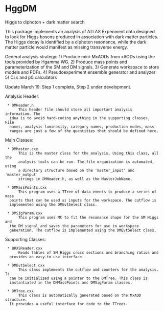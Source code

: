 # HggDM
Higgs to diphoton + dark matter search 

This package implements an analysis of ATLAS Experiment data designed to look
for Higgs bosons produced in association with dark matter particles. The Higgs
decay is identified by a diphoton resonance, while the dark matter particle
would manifest as missing transverse energy.

General analysis strategy:
     1) Produce mini-MxAODs from xAODs using the tools provided by Hgamma WG.
     2) Produce mass points and parameterization of the SM and DM signals.
     3) Generate workspace to store models and PDFs.
     4) Pseudoexperiment ensemble generator and analyzer 
     5) CLs and p0 calculators
     
Update March 19: Step 1 complete, Step 2 under development.

Analysis Header:

     * DMHeader.h
          This header file should store all important analysis information. The
	  idea is to avoid hard-coding anything in the supporting classes. File
	  names, analysis luminosity, category names, production modes, mass
	  ranges are just a few of the quantities that should be defined here.

Main Classes:
     
     * DMMaster.cxx
          This is the master class for the analysis. Using this class, all the
     	  analysis tools can be run. The file organization is automated, using
     	  a directory structure based on the 'master_input' and 'master_output'
     	  strings in DMHeader.h, as well as the MasterJobName.

     * DMMassPoints.cxx
          This program uses a TTree of data events to produce a series of mass
	  points that can be used as inputs for the workspace. The cutflow is
	  implemented using the DMEvtSelect class.

     * DMSigParam.cxx
          This program uses MC to fit the resonance shape for the SM Higgs and 
	  the DM signal and saves the parameters for use in workspace 
	  generation. The cutflow is implemented using the DMEvtSelect class.

Supporting Classes:

     * BRXSReader.cxx
          Reads tables of SM Higgs cross sections and branching ratios and 
	  provides an easy-to-use interface.

     * DMEvtSelect.cxx
          This class implements the cutflow and counters for the analysis. It
	  can be initialized using a pointer to the DMTree. This class is 
	  instantiated in the DMMassPoints and DMSigParam classes. 

     * DMTree.cxx
          This class is automatically generated based on the MxAOD structure.
	  It provides a useful interface for code to the TTrees. 
